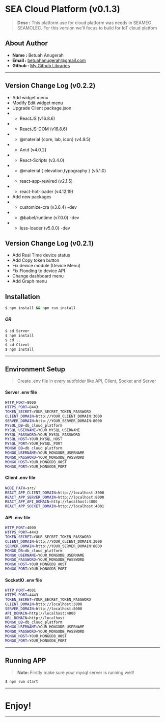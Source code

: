 <h1>SEA Cloud Platform (v0.1.3)</h1>

> **Desc :** This platform use for cloud platform was needs in SEAMEO SEAMOLEC. For this version we'll focus to build for IoT cloud platfom

## About Author
- **Name :** Betuah Anugerah
- **Email :** betuahanugerah@gmail.com
- **Github :** [My Github Libraries](https://github.com/betuah/)
<hr>

## Version Change Log (v0.2.2)
- Add widget menu
- Modify Edit widget menu
- Upgrade Client package.json
- - ReactJS (v16.8.6)
- - ReactJS-DOM (v16.8.6)
- - @material {core, lab, icon} (v4.9.5)
- - Antd (v4.0.2)
- - React-Scripts (v3.4.0)
- - @material { elevation,typography } (v5.1.0)
- - react-app-rewired (v2.1.5)
- - react-hot-loader (v4.12.19)
- Add new packages
- - customize-cra (v3.6.4) -dev
- - @babel/runtime (v7.0.0) -dev
- - less-loader (v5.0.0) -dev

## Version Change Log (v0.2.1)
- Add Real Time device status
- Add Copy token button
- Fix device module (Device Menu)
- Fix Flooding to device API
- Change dashboard menu
- Add Graph menu

## Installation
```sh
$ npm install && npm run install
```
##### OR
```sh
$ cd Server
$ npm install
$ cd ..
$ cd Client
$ npm install
```
<hr>

## Environment Setup
> Create .env file in every subfolder like API, Client, Socket and Server

#### Server .env file
```sh
HTTP_PORT=8000
HTTPS_PORT=8443
TOKEN_SECRET=YOUR_SECRET_TOKEN_PASSWORD
CLIENT_DOMAIN=http://YOUR_CLIENT_DOMAIN:3000
SERVER_DOMAIN=http://YOUR_SERVER_DOMAIN:8000
MYSQL_DB=db_cloud_platform
MYSQL_USERNAME=YOUR_MYSQL_USERNAME
MYSQL_PASSWORD=YOUR_MYSQL_PASSWORD
MYSQL_HOST=YOUR_MYSQL_HOST
MYSQL_PORT=YOUR_MYSQL_PORT
MONGO_DB=db_cloud_platform
MONGO_USERNAME=YOUR_MONGODB_USERNAME
MONGO_PASSWORD=YOUR_MONGODB_PASSWORD
MONGO_HOST=YOUR_MONGODB_HOST
MONGO_PORT=YOUR_MONGODB_PORT
```

#### Client .env file
```sh
NODE_PATH=src/
REACT_APP_CLIENT_DOMAIN=http://localhost:3000
REACT_APP_SERVER_DOMAIN=http://localhost:8000
REACT_APP_API_DOMAIN=http://localhost:4000
REACT_APP_SOCKET_DOMAIN=http://localhost:4001
```

#### API .env file
```sh
HTTP_PORT=4000
HTTPS_PORT=4443
TOKEN_SECRET=YOUR_SECRET_TOKEN_PASSWORD
CLIENT_DOMAIN=http://YOUR_CLIENT_DOMAIN:3000
SERVER_DOMAIN=http://YOUR_SERVER_DOMAIN:8000
MONGO_DB=db_cloud_platform
MONGO_USERNAME=YOUR_MONGODB_USERNAME
MONGO_PASSWORD=YOUR_MONGODB_PASSWORD
MONGO_HOST=YOUR_MONGODB_HOST
MONGO_PORT=YOUR_MONGODB_PORT
```

#### SocketIO .env file
```sh
HTTP_PORT=4001
HTTPS_PORT=4443
TOKEN_SECRET=YOUR_SECRET_TOKEN_PASSWORD
CLIENT_DOMAIN=http://localhost:3000
SERVER_DOMAIN=http://localhost:8000
API_DOMAIN=http://localhost:4000
URL_DOMAIN=http://localhost
MONGO_DB=db_cloud_platform
MONGO_USERNAME=YOUR_MONGODB_USERNAME
MONGO_PASSWORD=YOUR_MONGODB_PASSWORD
MONGO_HOST=YOUR_MONGODB_HOST
MONGO_PORT=YOUR_MONGODB_PORT
```
<hr>

## Running APP
> **Note:** Firstly make sure your mysql server is running well!

```sh
$ npm run start 
```
<hr>

# Enjoy!

<hr>
